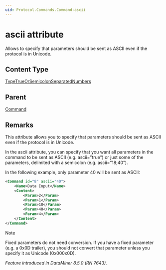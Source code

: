 ```yaml
---
uid: Protocol.Commands.Command-ascii
---
```


# ascii attribute

Allows to specify that parameters should be sent as ASCII even if the protocol is in Unicode.

## Content Type

[TypeTrueOrSemicolonSeparatedNumbers](xref:Protocol-TypeTrueOrSemicolonSeparatedNumbers)

## Parent

[Command](xref:Protocol.Commands.Command)

## Remarks

This attribute allows you to specify that parameters should be sent as ASCII even if the protocol is in Unicode.

In the ascii attribute, you can specify that you want all parameters in the command to be sent as ASCII (e.g. ascii=”true”) or just some of the parameters, delimited with a semicolon (e.g. ascii=”18;40”).

In the following example, only parameter 40 will be sent as ASCII:

```xml
<Command id="8" ascii="40">
	<Name>Data Input</Name>
	<Content>
		<Param>2</Param>
		<Param>1</Param>
		<Param>18</Param>
		<Param>40</Param>
		<Param>4</Param>
	</Content>
</Command>
```

> [!NOTE]
> Fixed parameters do not need conversion. If you have a fixed parameter (e.g. a 0x0D trailer), you should not convert that parameter unless you specify it as Unicode (0x000x0D).

*Feature introduced in DataMiner 8.5.0 (RN 7643).*
